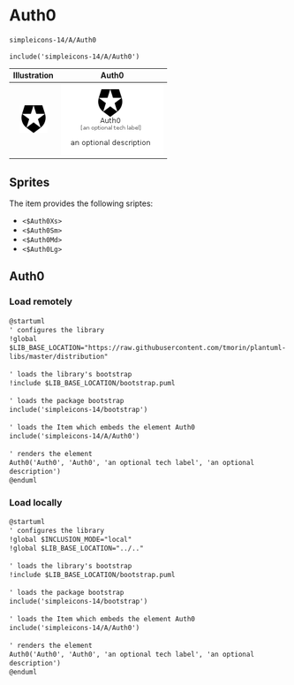 # Auth0


```text
simpleicons-14/A/Auth0
```

```text
include('simpleicons-14/A/Auth0')
```



| Illustration | Auth0 |
| :---: | :---: |
| ![illustration for Illustration](../../simpleicons-14/A/Auth0.png) | ![illustration for Auth0](../../simpleicons-14/A/Auth0.Local.png) |



## Sprites
The item provides the following sriptes:

- `<$Auth0Xs>`
- `<$Auth0Sm>`
- `<$Auth0Md>`
- `<$Auth0Lg>`





## Auth0

### Load remotely
```plantuml
@startuml
' configures the library
!global $LIB_BASE_LOCATION="https://raw.githubusercontent.com/tmorin/plantuml-libs/master/distribution"

' loads the library's bootstrap
!include $LIB_BASE_LOCATION/bootstrap.puml

' loads the package bootstrap
include('simpleicons-14/bootstrap')

' loads the Item which embeds the element Auth0
include('simpleicons-14/A/Auth0')

' renders the element
Auth0('Auth0', 'Auth0', 'an optional tech label', 'an optional description')
@enduml
```

### Load locally
```plantuml
@startuml
' configures the library
!global $INCLUSION_MODE="local"
!global $LIB_BASE_LOCATION="../.."

' loads the library's bootstrap
!include $LIB_BASE_LOCATION/bootstrap.puml

' loads the package bootstrap
include('simpleicons-14/bootstrap')

' loads the Item which embeds the element Auth0
include('simpleicons-14/A/Auth0')

' renders the element
Auth0('Auth0', 'Auth0', 'an optional tech label', 'an optional description')
@enduml
```

